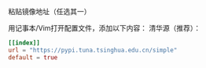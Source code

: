 粘贴镜像地址（任选其一） 

用记事本/Vim打开配置文件，添加以下内容： 清华源（推荐）： 

```pyproject.toml
[[index]] 
url = "https://pypi.tuna.tsinghua.edu.cn/simple" 
default = true
```

